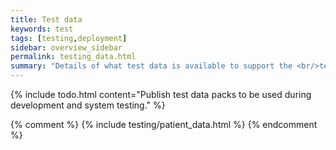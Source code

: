 ```yaml
---
title: Test data
keywords: test
tags: [testing,deployment]
sidebar: overview_sidebar
permalink: testing_data.html
summary: "Details of what test data is available to support the <br/>technical accreditation and solution assurance process"
---
```


{% include todo.html content="Publish test data packs to be used during development and system testing." %}

{% comment %}
{% include testing/patient_data.html %}
{% endcomment %}